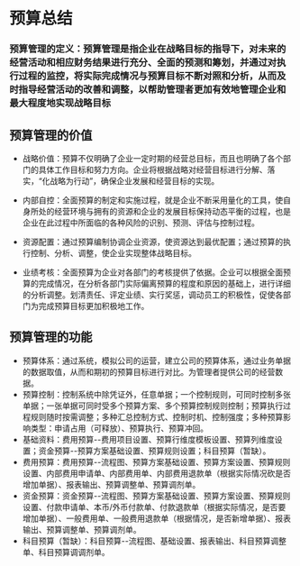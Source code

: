 # 预算总结

### 预算管理的定义：预算管理是指企业在战略目标的指导下，对未来的经营活动和相应财务结果进行充分、全面的预测和筹划，并通过对执行过程的监控，将实际完成情况与预算目标不断对照和分析，从而及时指导经营活动的改善和调整，以帮助管理者更加有效地管理企业和最大程度地实现战略目标
## 预算管理的价值

- 战略价值：预算不仅明确了企业一定时期的经营总目标，而且也明确了各个部门的具体工作目标和努力方向。企业将根据战略对经营目标进行分解、落实，“化战略为行动”，确保企业发展和经营目标的实现。
- 内部自控：全面预算的制定和实施过程，就是企业不断采用量化的工具，使自身所处的经营环境与拥有的资源和企业的发展目标保持动态平衡的过程，也是企业在此过程中所面临的各种风险的识别、预测、评估与控制过程。
- 资源配置：通过预算编制协调企业资源，使资源达到最优配置；通过预算的执行控制、分析、调整，使企业实现整体战略目标。

- 业绩考核：全面预算为企业对各部门的考核提供了依据。企业可以根据全面预算的完成情况，在分析各部门实际偏离预算的程度和原因的基础上，进行详细的分析调整。划清责任、评定业绩、实行奖惩，调动员工的积极性，促使各部门为完成预算目标更加积极地工作。

## 预算管理的功能

- 预算体系：通过系统，模拟公司的运营，建立公司的预算体系，通过业务单据的数据取值，从而和期初的预算目标进行对比。为管理者提供公司的经营数据。
- 预算控制：控制系统中除凭证外，任意单据；一个控制规则，可同时控制多张单据；一张单据可同时受多个预算方案、多个预算控制规则控制；预算执行过程规则随时按需调整；多种汇总控制方式、控制时机、控制强度；多种预算影响类型：申请占用（可释放）、预算执行、预算冲回。
- 基础资料：费用预算--费用项目设置、预算行维度模板设置、预算列维度设置；资金预算--预算方案基础设置、预算规则设置；科目预算（暂缺）。
- 费用预算：费用预算--流程图、预算方案基础设置、预算方案设置、预算规则设置、内部费用申请单、内部费用单、内部费用退款单（根据实际情况砍是否增加单据）、报表输出、预算调整单、预算调剂单。
- 资金预算：资金预算--流程图、预算方案基础设置、预算方案设置、预算规则设置、付款申请单、本币/外币付款单、付款退款单（根据实际情况，是否要增加单据）、一般费用单、一般费用退款单（根据情况，是否新增单据）、报表输出、预算调整单、预算调剂单。
- 科目预算（暂缺）：科目预算--流程图、基础设置、报表输出、科目预算调整单、科目预算调调剂单。